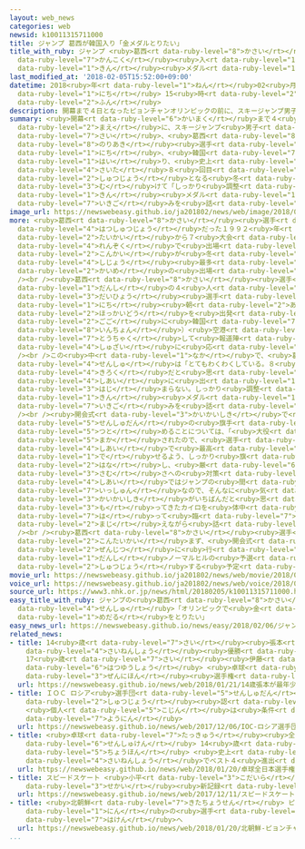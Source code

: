 ```yaml
---
layout: web_news
categories: web
newsid: k10011315711000
title: ジャンプ 葛西が韓国入り「金メダルとりたい」
title_with_ruby: ジャンプ <ruby>葛西<rt data-ruby-level="8">かさい</rt></ruby>が<ruby>韓国<rt
  data-ruby-level="7">かんこく</rt></ruby><ruby>入<rt data-ruby-level="1">い</rt></ruby>り「<ruby>金<rt
  data-ruby-level="1">きん</rt></ruby><ruby>メダル<rt data-ruby-level="1">めだる</rt></ruby>とりたい」
last_modified_at: '2018-02-05T15:52:00+09:00'
datetime: 2018<ruby>年<rt data-ruby-level="1">ねん</rt></ruby>02<ruby>月<rt data-ruby-level="1">がつ</rt></ruby>05<ruby>日<rt
  data-ruby-level="1">にち</rt></ruby> 15<ruby>時<rt data-ruby-level="2">じ</rt></ruby>52<ruby>分<rt
  data-ruby-level="2">ふん</rt></ruby>
description: 開幕まで４日となったピョンチャンオリンピックの前に、スキージャンプ男子の４５歳、葛西紀明選手が５日、韓国に入り、史上最多８回目の出場となる冬のオリンピックに向けて「しっかり調整して金メダルをとりたい」と意気込みを話しました。
summary: <ruby>開幕<rt data-ruby-level="6">かいまく</rt></ruby>まで４<ruby>日<rt data-ruby-level="1">にち</rt></ruby>となったピョンチャンオリンピックの<ruby>前<rt
  data-ruby-level="2">まえ</rt></ruby>に、スキージャンプ<ruby>男子<rt data-ruby-level="1">だんし</rt></ruby>の４５<ruby>歳<rt
  data-ruby-level="7">さい</rt></ruby>、<ruby>葛西<rt data-ruby-level="8">かさい</rt></ruby><ruby>紀明<rt
  data-ruby-level="8">のりあき</rt></ruby><ruby>選手<rt data-ruby-level="4">せんしゅ</rt></ruby>が５<ruby>日<rt
  data-ruby-level="1">にち</rt></ruby>、<ruby>韓国<rt data-ruby-level="7">かんこく</rt></ruby>に<ruby>入<rt
  data-ruby-level="1">はい</rt></ruby>り、<ruby>史上<rt data-ruby-level="4">しじょう</rt></ruby><ruby>最多<rt
  data-ruby-level="4">さいた</rt></ruby>８<ruby>回目<rt data-ruby-level="2">かいめ</rt></ruby>の<ruby>出場<rt
  data-ruby-level="2">しゅつじょう</rt></ruby>となる<ruby>冬<rt data-ruby-level="2">ふゆ</rt></ruby>のオリンピックに<ruby>向<rt
  data-ruby-level="3">む</rt></ruby>けて「しっかり<ruby>調整<rt data-ruby-level="3">ちょうせい</rt></ruby>して<ruby>金<rt
  data-ruby-level="1">きん</rt></ruby><ruby>メダル<rt data-ruby-level="1">めだる</rt></ruby>をとりたい」と<ruby>意気込<rt
  data-ruby-level="7">いきご</rt></ruby>みを<ruby>話<rt data-ruby-level="2">はな</rt></ruby>しました。
image_url: https://newswebeasy.github.io/ja201802/news/web/image/2018/02/05/K10011315711_1802051938_1802060117_01_03.jpg
more: <ruby>葛西<rt data-ruby-level="8">かさい</rt></ruby><ruby>選手<rt data-ruby-level="4">せんしゅ</rt></ruby>は、オリンピック<ruby>初出場<rt
  data-ruby-level="4">はつしゅつじょう</rt></ruby>だった１９９２<ruby>年<rt data-ruby-level="1">ねん</rt></ruby>のアルベールビル<ruby>大会<rt
  data-ruby-level="2">たいかい</rt></ruby>から７<ruby>大会<rt data-ruby-level="2">たいかい</rt></ruby><ruby>連続<rt
  data-ruby-level="4">れんぞく</rt></ruby>で<ruby>出場<rt data-ruby-level="2">しゅつじょう</rt></ruby>し、<ruby>今回<rt
  data-ruby-level="2">こんかい</rt></ruby>が<ruby>冬<rt data-ruby-level="2">ふゆ</rt></ruby>のオリンピックで<ruby>史上<rt
  data-ruby-level="4">しじょう</rt></ruby><ruby>最多<rt data-ruby-level="4">さいた</rt></ruby>となる８<ruby>回目<rt
  data-ruby-level="2">かいめ</rt></ruby>の<ruby>出場<rt data-ruby-level="2">しゅつじょう</rt></ruby>となります。<br
  /><br /><ruby>葛西<rt data-ruby-level="8">かさい</rt></ruby><ruby>選手<rt data-ruby-level="4">せんしゅ</rt></ruby>は、ジャンプ<ruby>男子<rt
  data-ruby-level="1">だんし</rt></ruby>の４<ruby>人<rt data-ruby-level="1">にん</rt></ruby>の<ruby>代表<rt
  data-ruby-level="3">だいひょう</rt></ruby><ruby>選手<rt data-ruby-level="4">せんしゅ</rt></ruby>たちとともに５<ruby>日<rt
  data-ruby-level="1">にち</rt></ruby><ruby>朝<rt data-ruby-level="2">あさ</rt></ruby>、<ruby>北海道<rt
  data-ruby-level="2">ほっかいどう</rt></ruby>を<ruby>出発<rt data-ruby-level="3">しゅっぱつ</rt></ruby>し、<ruby>午後<rt
  data-ruby-level="2">ごご</rt></ruby>に<ruby>韓国<rt data-ruby-level="7">かんこく</rt></ruby>のインチョン（<ruby>仁川<rt
  data-ruby-level="8">いんちょん</rt></ruby>）<ruby>空港<rt data-ruby-level="3">くうこう</rt></ruby>に<ruby>到着<rt
  data-ruby-level="7">とうちゃく</rt></ruby>して<ruby>報道陣<rt data-ruby-level="7">ほうどうじん</rt></ruby>の<ruby>取材<rt
  data-ruby-level="4">しゅざい</rt></ruby>に<ruby>応<rt data-ruby-level="5">おう</rt></ruby>じました。<br
  /><br />この<ruby>中<rt data-ruby-level="1">なか</rt></ruby>で、<ruby>葛西<rt data-ruby-level="8">かさい</rt></ruby><ruby>選手<rt
  data-ruby-level="4">せんしゅ</rt></ruby>は「とてもわくわくしている。８<ruby>回目<rt data-ruby-level="2">かいめ</rt></ruby>のオリンピックはすごい<ruby>記録<rt
  data-ruby-level="4">きろく</rt></ruby>だと<ruby>思<rt data-ruby-level="2">おも</rt></ruby>うが、<ruby>試合<rt
  data-ruby-level="4">しあい</rt></ruby>に<ruby>出<rt data-ruby-level="1">で</rt></ruby>なくては<ruby>始<rt
  data-ruby-level="3">はじ</rt></ruby>まらない。しっかり<ruby>調整<rt data-ruby-level="3">ちょうせい</rt></ruby>して<ruby>金<rt
  data-ruby-level="1">きん</rt></ruby><ruby>メダル<rt data-ruby-level="1">めだる</rt></ruby>をとりたい」と、<ruby>意気込<rt
  data-ruby-level="7">いきご</rt></ruby>みを<ruby>話<rt data-ruby-level="2">はな</rt></ruby>しました。<br
  /><br /><ruby>開会式<rt data-ruby-level="3">かいかいしき</rt></ruby>で<ruby>日本<rt data-ruby-level="1">にっぽん</rt></ruby><ruby>選手団<rt
  data-ruby-level="5">せんしゅだん</rt></ruby>の<ruby>旗手<rt data-ruby-level="4">きしゅ</rt></ruby>を<ruby>務<rt
  data-ruby-level="5">つと</rt></ruby>めることについては、「<ruby>大役<rt data-ruby-level="3">たいやく</rt></ruby>を<ruby>任<rt
  data-ruby-level="5">まか</rt></ruby>されたので、<ruby>選手<rt data-ruby-level="4">せんしゅ</rt></ruby>たちが、<ruby>試合<rt
  data-ruby-level="4">しあい</rt></ruby>で<ruby>最高<rt data-ruby-level="4">さいこう</rt></ruby>のパフォーマンスを<ruby>出<rt
  data-ruby-level="1">で</rt></ruby>せるよう、しっかり<ruby>旗<rt data-ruby-level="4">はた</rt></ruby>をふりたい」と<ruby>話<rt
  data-ruby-level="2">はな</rt></ruby>し、<ruby>厳<rt data-ruby-level="6">きび</rt></ruby>しい<ruby>寒<rt
  data-ruby-level="3">さむ</rt></ruby>さへの<ruby>対策<rt data-ruby-level="6">たいさく</rt></ruby>については、「<ruby>試合<rt
  data-ruby-level="4">しあい</rt></ruby>ではジャンプの<ruby>間<rt data-ruby-level="2">あいだ</rt></ruby>の<ruby>一瞬<rt
  data-ruby-level="7">いっしゅん</rt></ruby>なので、そんなに<ruby>気<rt data-ruby-level="1">き</rt></ruby>にならないが、<ruby>開会式<rt
  data-ruby-level="3">かいかいしき</rt></ruby>がいちばんだと<ruby>思<rt data-ruby-level="2">おも</rt></ruby>うので、<ruby>持<rt
  data-ruby-level="3">も</rt></ruby>ってきたカイロを<ruby>体中<rt data-ruby-level="2">からだじゅう</rt></ruby>に<ruby>貼<rt
  data-ruby-level="7">は</rt></ruby>って<ruby>臨<rt data-ruby-level="7">のぞ</rt></ruby>みたい」とユーモアを<ruby>交<rt
  data-ruby-level="2">まじ</rt></ruby>えながら<ruby>話<rt data-ruby-level="2">はな</rt></ruby>していました。<br
  /><br /><ruby>葛西<rt data-ruby-level="8">かさい</rt></ruby><ruby>選手<rt data-ruby-level="4">せんしゅ</rt></ruby>は、<ruby>今大会<rt
  data-ruby-level="2">こんたいかい</rt></ruby>まず、<ruby>開会式<rt data-ruby-level="3">かいかいしき</rt></ruby>の<ruby>前日<rt
  data-ruby-level="2">ぜんじつ</rt></ruby>に<ruby>行<rt data-ruby-level="2">おこな</rt></ruby>われる<ruby>男子<rt
  data-ruby-level="1">だんし</rt></ruby>ノーマルヒルの<ruby>予選<rt data-ruby-level="4">よせん</rt></ruby>に<ruby>出場<rt
  data-ruby-level="2">しゅつじょう</rt></ruby>する<ruby>予定<rt data-ruby-level="3">よてい</rt></ruby>です。
movie_url: https://newswebeasy.github.io/ja201802/news/web/movie/2018/02/05/k10011315711_201802051938_201802060117.mp4
voice_url: https://newswebeasy.github.io/ja201802/news/web/voice/2018/02/05/k10011315711_201802051938_201802060117.mp3
source_url: https://www3.nhk.or.jp/news/html/20180205/k10011315711000.html
easy_title_with_ruby: ジャンプの<ruby>葛西<rt data-ruby-level="8">かさい</rt></ruby><ruby>選手<rt
  data-ruby-level="4">せんしゅ</rt></ruby>「オリンピックで<ruby>金<rt data-ruby-level="1">きん</rt></ruby><ruby>メダル<rt
  data-ruby-level="1">めだる</rt></ruby>をとりたい」
easy_news_url: https://newswebeasy.github.io/news/easy/2018/02/06/ジャンプの葛西選手オリンピックで金メダルをとりたい
related_news:
- title: 14<ruby>歳<rt data-ruby-level="7">さい</rt></ruby><ruby>張本<rt data-ruby-level="5">ちょうほん</rt></ruby>が<ruby>最年少<rt
    data-ruby-level="4">さいねんしょう</rt></ruby><ruby>優勝<rt data-ruby-level="6">ゆうしょう</rt></ruby>
    17<ruby>歳<rt data-ruby-level="7">さい</rt></ruby><ruby>伊藤<rt data-ruby-level="8">いとう</rt></ruby>も<ruby>初優勝<rt
    data-ruby-level="6">はつゆうしょう</rt></ruby> <ruby>卓球<rt data-ruby-level="7">たっきゅう</rt></ruby><ruby>全日本<rt
    data-ruby-level="3">ぜんにほん</rt></ruby><ruby>選手権<rt data-ruby-level="6">せんしゅけん</rt></ruby>
  url: https://newswebeasy.github.io/news/web/2018/01/21/14歳張本が最年少優勝-17歳伊藤も初優勝-卓球全日本選手権
- title: ＩＯＣ ロシア<ruby>選手団<rt data-ruby-level="5">せんしゅだん</rt></ruby>の<ruby>五輪<rt data-ruby-level="4">ごりん</rt></ruby><ruby>出場<rt
    data-ruby-level="2">しゅつじょう</rt></ruby><ruby>認<rt data-ruby-level="6">みと</rt></ruby>めず
    <ruby>個人<rt data-ruby-level="5">こじん</rt></ruby>は<ruby>条件<rt data-ruby-level="5">じょうけん</rt></ruby>つきで<ruby>容認<rt
    data-ruby-level="7">ようにん</rt></ruby>
  url: https://newswebeasy.github.io/news/web/2017/12/06/IOC-ロシア選手団の五輪出場認めず-個人は条件つきで容認
- title: <ruby>卓球<rt data-ruby-level="7">たっきゅう</rt></ruby><ruby>全日本<rt data-ruby-level="3">ぜんにほん</rt></ruby><ruby>選手権<rt
    data-ruby-level="6">せんしゅけん</rt></ruby> 14<ruby>歳<rt data-ruby-level="7">さい</rt></ruby><ruby>張本<rt
    data-ruby-level="5">ちょうほん</rt></ruby> <ruby>史上<rt data-ruby-level="4">しじょう</rt></ruby><ruby>最年少<rt
    data-ruby-level="4">さいねんしょう</rt></ruby>でベスト４<ruby>進出<rt data-ruby-level="3">しんしゅつ</rt></ruby>
  url: https://newswebeasy.github.io/news/web/2018/01/20/卓球全日本選手権-14歳張本-史上最年少でベスト4進出
- title: スピードスケート <ruby>小平<rt data-ruby-level="3">こだいら</rt></ruby> 1000メートルで<ruby>世界<rt
    data-ruby-level="3">せかい</rt></ruby><ruby>新記録<rt data-ruby-level="4">しんきろく</rt></ruby>
  url: https://newswebeasy.github.io/news/web/2017/12/11/スピードスケート-小平-1000メートルで世界新記録
- title: <ruby>北朝鮮<rt data-ruby-level="7">きたちょうせん</rt></ruby> ピョンチャン<ruby>五輪<rt data-ruby-level="4">ごりん</rt></ruby>に22<ruby>人<rt
    data-ruby-level="1">にん</rt></ruby>の<ruby>選手<rt data-ruby-level="4">せんしゅ</rt></ruby>を<ruby>派遣<rt
    data-ruby-level="7">はけん</rt></ruby>へ
  url: https://newswebeasy.github.io/news/web/2018/01/20/北朝鮮-ピョンチャン五輪に22人の選手を派遣へ
...
```

